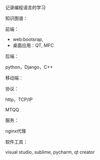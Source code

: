 记录编程语言的学习

知识图谱：

前端：

* web:bootsrap, 
* 桌面应用：QT, MFC

后端：

python，Django，C++ 

移动端：



协议：

http，TCP/IP

MTQQ

服务：

nginx代理

软件工具：

visual studio, sublime, pycharm, qt creator